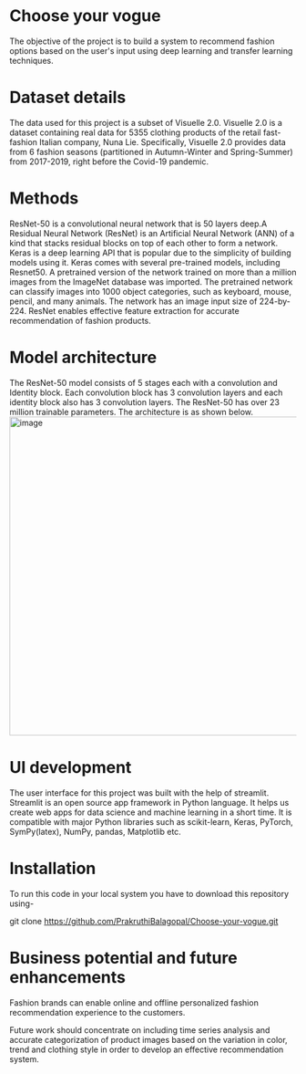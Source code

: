 # Choose your vogue
The objective of the project is to build a system to recommend fashion options based on the user's input using deep learning and transfer learning techniques.

# Dataset details
The data used for this project is a subset of Visuelle 2.0. Visuelle 2.0 is a dataset containing real data for 5355 clothing products of the retail fast-fashion Italian company, Nuna Lie. Specifically, Visuelle 2.0 provides data from 6 fashion seasons (partitioned in Autumn-Winter and Spring-Summer) from 2017-2019, right before the Covid-19 pandemic. 

# Methods
ResNet-50 is a convolutional neural network that is 50 layers deep.A Residual Neural Network (ResNet) is an Artificial Neural Network (ANN) of a kind that stacks residual blocks on top of each other to form a network. Keras is a deep learning API that is popular due to the simplicity of building models using it. Keras comes with several pre-trained models, including Resnet50. A pretrained version of the network trained on more than a million images from the ImageNet database was imported. The pretrained network can classify images into 1000 object categories, such as keyboard, mouse, pencil, and many animals. The network has an image input size of 224-by-224. ResNet enables effective feature extraction for accurate recommendation of fashion products.

# Model architecture
The ResNet-50 model consists of 5 stages each with a convolution and Identity block. Each convolution block has 3 convolution layers and each identity block also has 3 convolution layers. The ResNet-50 has over 23 million trainable parameters. The architecture is as shown below.
<img width="559" alt="image" src="https://user-images.githubusercontent.com/98405826/202853577-1667047b-7edd-4c4f-b269-1e5b02d6da81.png">

# UI development
The user interface for this project was built with the help of streamlit. Streamlit is an open source app framework in Python language. It helps us create web apps for data science and machine learning in a short time. It is compatible with major Python libraries such as scikit-learn, Keras, PyTorch, SymPy(latex), NumPy, pandas, Matplotlib etc.

# Installation
To run this code in your local system you have to download this repository using-

git clone https://github.com/PrakruthiBalagopal/Choose-your-vogue.git

# Business potential and future enhancements
Fashion brands can enable online and offline personalized fashion recommendation experience to the customers.

Future work should concentrate on including time series analysis and accurate categorization of product images based on the variation in color, trend and clothing style in order to develop an effective recommendation system. 
